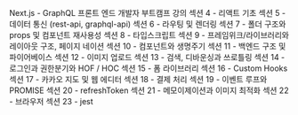 Next.js - GraphQL 프론트 엔드 개발자 부트캠프 강의
섹션 4 - 리액트 기초
섹션 5 - 데이터 통신 (rest-api, graphql-api)
섹션 6 - 라우팅 및 렌더링 
섹션 7 - 폴더 구조와 props 및 컴포넌트 재사용성
섹션 8 - 타입스크립트
섹션 9 - 프레임위크/라이브러리와 레이아웃 구조, 페이지 네이션
섹션 10 - 컴포넌트와 생명주기
섹션 11 - 백엔드 구조 및 파이어베이스
섹션 12 - 이미지 업로드
섹션 13 - 검색, 디바운싱과 쓰로틀링
섹션 14 - 로그인과 권한분기와 HOF / HOC
섹션 15 - 폼 라이브러리
섹션 16 - Custom Hooks
섹션 17 - 카카오 지도 및 웹 에디터
섹션 18 - 결제 처리
섹션 19 - 이벤트 루프와 PROMISE
섹션 20 - refreshToken
섹션 21 - 메모이제이션과 이미지 최적화
섹션 22 - 브라우저 
섹션 23 - jest
